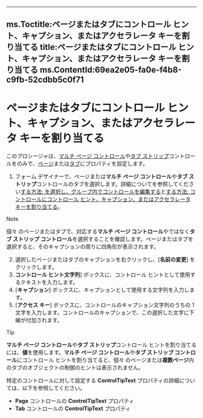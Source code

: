 

---
ms.Toctitle:ページまたはタブにコントロール ヒント、キャプション、またはアクセラレータ キーを割り当てる
title:ページまたはタブにコントロール ヒント、キャプション、またはアクセラレータ キーを割り当てる
ms.ContentId:69ea2e05-fa0e-f4b8-c9fb-52cdbb5c0f71
---
# ページまたはタブにコントロール ヒント、キャプション、またはアクセラレータ キーを割り当てる




このプロシージャは、[マルチ ページ コントロール](ac0fa233-81fe-8a34-4113-6907c6d8f7e2)や[タブ ストリップ](643c896a-2304-42f3-f5e9-0feee6d22364)コントロールをのみで、[ページ](836941c3-c768-151a-65a5-41c71493033a)または[タブ](b5571953-0e47-a994-3e82-4e439a77afa8.md)にプロパティを設定します。

1. フォーム デザイナーで、ページまたは**マルチ ページ コントロール**や**タブ ストリップ**コントロールのタブを選択します。詳細についてを参照してください[する方法: を選択し、グループ内でコントロールを編集する](46796935-ac5c-ed08-dd4d-14274253d8f7)と[する方法: コントロールにコントロール ヒント、キャプション、またはアクセラレータ キーを割り当てる](ca3dfd8d-8052-36dd-df61-cd7a1c463848.md)。

>[!NOTE]
>個々 のページまたはタブで、対応する**マルチ ページ コントロール**やではなく**タブ ストリップ コントロール**を選択することを確認します。ページまたはタブを選択すると、そのキャプションの周りに四角形が表示されます。


2. 選択したページまたはタブのキャプションを右クリックし、[**名前の変更**] をクリックします。
3. **コントロール ヒント文字列**] ボックスに、コントロール ヒントとして使用するテキストを入力します。
4. [**キャプション**] ボックスに、キャプションとして使用する文字列を入力します。
5. [**アクセス キー**] ボックスに、コントロールのキャプション文字列のうちの 1 文字を入力します。コントロールのキャプションで、この選択した文字に下線が付加されます。


>[!TIP]
>**マルチ ページ コントロール**や**タブ ストリップ**コントロール ヒントを割り当てるには、**値**を使用します。**マルチ ページ コントロール**や**タブ ストリップ コントロール**にコントロール ヒントを割り当てると、個々 のページまたは**複数ページ**内のタブのオブジェクトの制御のヒントは表示されません。





特定のコントロールに対して設定する **ControlTipText** プロパティの詳細については、以下を参照してください。

- **Page** コントロールの **ControlTipText** プロパティ
- **Tab** コントロールの **ControlTipText** プロパティ







